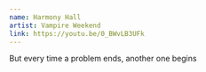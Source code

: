 ```yaml
---
name: Harmony Hall
artist: Vampire Weekend
link: https://youtu.be/0_BWvLB3UFk
---
```


But every time a problem ends, another one begins
